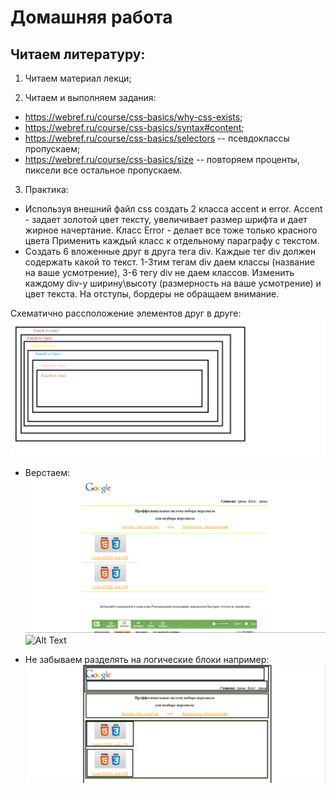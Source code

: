 ﻿# Домашняя работа


## Читаем литературу:

1. Читаем материал лекци;

2. Читаем и выполняем задания:
 * https://webref.ru/course/css-basics/why-css-exists;
 * https://webref.ru/course/css-basics/syntax#content;
 * https://webref.ru/course/css-basics/selectors -- псевдоклассы пропускаем;
 * https://webref.ru/course/css-basics/size -- повторяем проценты, пиксели все остальное пропускаем.
3. Практика:
  * Используя внешний файл сss создать 2 класса accent и error. Accent - задает золотой цвет тексту, 
      увеличивает размер шрифта и дает жирное начертание. Класс Error - делает все тоже только красного цвета
      Применить каждый класс к отдельному параграфу с текстом.  
  * Cоздать 6 вложенные друг в друга тега div. Каждые тег div должен содержать какой то текст.
       1-3тим тегам div даем классы (название на ваше усмотрение), 3-6 тегу div не даем классов.
      Изменить каждому div-у ширину\высоту (размерность на ваше усмотрение) и цвет текста.
      На отступы, бордеры не обращаем внимание. 
      
  Схематично рассположение элементов друг в друге:
 ![Alt Text](maket_1.png)

 * Верстаем:
 ![Alt Text](task_3_part_1.png)
 ![Alt Text](task_3_part_2.png)

 * Не забываем разделять на логические блоки например:
 ![Alt Text](schema.png)

